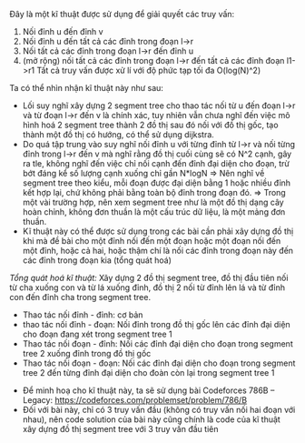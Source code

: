 Đây là một kĩ thuật được sử dụng để giải quyết các truy vấn:
  1. Nối đỉnh u đến đỉnh v
  2. Nối đỉnh u đến tất cả các đỉnh trong đoạn l->r
  3. Nối tất cả các đỉnh trong đoạn l->r đến đỉnh u
  4. (mở rộng) nối tất cả các đỉnh trong đoạn l->r đến tất cả các đỉnh đoạn l1->r1
Tất cả truy vấn được xử lí với độ phức tạp tối đa O(log(N)^2)

Ta có thể nhìn nhận kĩ thuật này như sau:
- Lối suy nghĩ xây dựng 2 segment tree cho thao tác nối từ u đến đoạn l->r và từ đoạn l->r đến v là chính xác, tuy nhiên vẫn chưa nghĩ đến việc mô hình hoá 2 segment tree thành 2 đồ thị sau đó nối với đồ thị gốc, tạo thành một đồ thị có hướng, có thể sử dụng dijkstra.
- Do quá tập trung vào suy nghĩ nối đỉnh u với từng đỉnh từ l->r và nối từng đỉnh trong l->r đến v mà nghĩ rằng đồ thị cuối cùng sẽ có N^2 cạnh, gây ra tle, không nghĩ đến việc chỉ nối cạnh đến đỉnh đại diện cho đoạn, trừ bớt đáng kể số lượng cạnh xuống chỉ gần N*logN
=> Nên nghĩ về segment tree theo kiểu, mỗi đoạn được đại diện bằng 1 hoặc nhiều đỉnh kết hợp lại, chứ không phải bằng toàn bộ đỉnh trong đoạn đó.
=> Trong một vài trường hợp, nên xem segment tree như là một đồ thị dạng cây hoàn chỉnh, không đơn thuần là một cấu trúc dữ liệu, là một mảng đơn thuần.
- Kĩ thuật này có thể được sử dụng trong các bài cần phải xây dựng đồ thị khi mà đề bài cho một đỉnh nối đến một đoạn hoặc một đoạn nối đến một đỉnh, hoặc cả hai, hoặc thậm chí là nối các đỉnh trong đoạn này đến các đỉnh trong đoạn kia (tổng quát hoá)

*Tổng quát hoá kĩ thuật:*
Xây dựng 2 đồ thị segment tree, đồ thị đầu tiên nối từ cha xuống con và từ lá xuống đỉnh, đồ thị 2 nối từ đỉnh lên lá và từ đỉnh con đến đỉnh cha trong segment tree.
* Thao tác nối đỉnh - đỉnh: cơ bản
* thao tác nối đỉnh - đoạn: Nối đỉnh trong đồ thị gốc lên các đỉnh đại diện cho đoạn đang xét trong segment tree 1
* Thao tác nối đoạn - đỉnh: Nối các đỉnh đại diện cho đoạn trong segment tree 2 xuống đỉnh trong đồ thị gốc
* Thao tác nối đoạn - đoạn: Nối các đỉnh đại diện cho đoạn trong segment tree 2 đến từng đỉnh đại diện cho đoàn còn lại trong segment tree 1

- Để minh hoạ cho kĩ thuật này, ta sẽ sử dụng bài Codeforces 786B – Legacy: https://codeforces.com/problemset/problem/786/B
- Đối với bài này, chỉ có 3 truy vấn đầu (không có truy vấn nối hai đoạn với nhau), nên code solution của bài này cũng chính là code của kĩ thuật xây dựng đồ thị segment tree với 3 truy vấn đầu tiên
